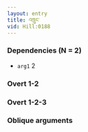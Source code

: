 ```yaml
---
layout: entry
title: འཁྲུང་
vid: Hill:0188
---
```

### Dependencies (N = 2)
* `arg1` 2


### Overt 1-2


### Overt 1-2-3


### Oblique arguments
